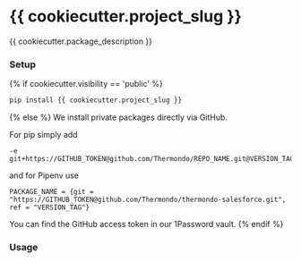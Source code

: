 # {{ cookiecutter.project_slug }}

{{ cookiecutter.package_description }}

### Setup
{% if cookiecutter.visibility == 'public' %}
```bash
pip install {{ cookiecutter.project_slug }}
```
{% else %}
We install private packages directly via GitHub.

For pip simply add

```
-e git+https://GITHUB_TOKEN@github.com/Thermondo/REPO_NAME.git@VERSION_TAG#egg=PACKAGE_NAME
```

and for Pipenv use

```
PACKAGE_NAME = {git = "https://GITHUB_TOKEN@github.com/Thermondo/thermondo-salesforce.git", ref = "VERSION_TAG"}
```

You can find the GitHub access token in our 1Password vault.
{% endif %}
### Usage
<!-- Put usage desciption here. -->

